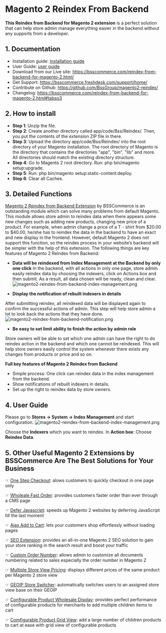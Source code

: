 # Magento 2 Reindex From Backend 

**This Reindex from Backend for Magento 2 extension** is a perfect solution that can help store admin manage everything easier in the backend without any supports from a developer.

## 1. Documentation

- Installation guide: [installation guide](https://bsscommerce.com/media/attachments/115_58be9812cb481_Installation_Guide-Reindex_from_Backend_for_Magento_2_Extension.pdf)
- User Guide: [user guide](https://bsscommerce.com/media/attachments/115_58be980260b24_User_Guide-Reindex_from_Backend_for_Magento_2_Extension.pdf)
- Download from our Live site: https://bsscommerce.com/reindex-from-backend-for-magento-2.html/
- Get Support: https://bsscommerce.freshdesk.com/support/home/
- Contribute on Github: https://github.com/BssGroup/magento2-reindex/
- Changelog: https://bsscommerce.com/reindex-from-backend-for-magento-2.html#tabso3 

## 2. How to install

- **Step 1**: Unzip the file.
- **Step 2**: Create another directory called app/code/Bss/Reindex/. Then, you put the contents of the extension ZIP file in there.
- **Step 3**: Upload the directory app/code/Bss/Reindex/ into the root directory of your Magento installation. The root directory of Magento is the directory that contains the directories "app", "bin", "lib" and more. All directories should match the existing directory structure.
- **Step 4**: Go to Magento 2 root directory. Run: php bin/magento setup:upgrade.
- **Step 5**: Run: php bin/magento setup:static-content:deploy.
- **Step 6**: Clear all Caches.

## 3. Detailed Functions

[Magento 2 Reindex from Backend Extension](https://bsscommerce.com/reindex-from-backend-for-magento-2.html) by BSSCommerce is an outstanding module which can solve many problems from default Magento. This module allows store admin to reindex data when there appears some new changes such as adding new products, changing new price of a product. For example, when admin change a price of a T - shirt from $20.00 to $40.00, he/she has to reindex the data in the backend to have an exact and new display in the frontend. However, default Magento 2 does not support this function, so the reindex process in your website’s backend will be simpler with the help of this extension. The following things are key features of Magento 2 Reindex from Backend: 

- **Data will be reindexed from Index Management at the Backend by only one click**
In the backend, with all actions in only one page, store admin easily reindex data by choosing the indexers, click on Actions box and then submit. As a result, all data chosen will be ready, clean and clear.
![magento2-reindex-from-backend-index-management.png](https://bsscommerce.com/media/wysiwyg/infortis/screenshot/magento2-reindex-from-backend-index-management.png)

- **Display the notification of rebuilt indexers in details**

After submitting reindex, all reindexed data will be displayed again to confirm the successful actions of admin. This step will help store admin a lot to look back the actions that they have done.
![magento2-reindex-from-backend-notification.png](https://bsscommerce.com/media/wysiwyg/infortis/screenshot/magento2-reindex-from-backend-notification.png)

- **Be easy to set limit ability to finish the action by admin role**

Store owners will be able to set which one admin can have the right to do reindex action in the backend and which one cannot be reindexed. This will help store owners easily control the system whenever there exists any changes from products or price and so on. 

**Full key features of Magento 2 Reindex from Backend**
- Simple process: One click can reindex data in the index management from the backend.
- Show notifications of rebuilt indexers in details.
- Set up the right to reindex data by store owners. 

## 4. User Guide

Please go to **Stores →  System →  Index Management** and start configuration.
![magento2-reindex-from-backend-index-management.png](https://bsscommerce.com/media/wysiwyg/infortis/screenshot/magento2-reindex-from-backend-index-management.png)

Choose the **Indexers** which you want to reindex. 
In **Action box**: Choose **Reindex Data**. 

## 5. Other Useful Magento 2 Extensions by BSSCommerce Are The Best Solutions for Your Business


☞ [One Step Checkout](https://bsscommerce.com/magento-2-one-step-checkout.html): alows customers to quickly checkout in one page only 

☞ [Wholeale Fast Order](https://bsscommerce.com/magento-2-wholesale-fast-order.html): provides customers faster order than ever through a CMS page

☞ [Defer Javascript](https://bsscommerce.com/magento-defer-javascript-extension-for-magento-2.html): speeds up Magento 2 websites by deferring JavaScript till the last moment

☞ [Ajax Add to Cart](https://bsscommerce.com/magento-2-ajax-add-to-cart.html): lets your customers shop effortlessly without loading pages

☞ [SEO Extension](https://bsscommerce.com/magento-2-seo-extension.html): provides an all-in-one Magento 2 SEO solution to gain your store ranking in the search result and boost your traffic

☞ [Custom Order Number](https://bsscommerce.com/magento-2-custom-order-number-extension.html): allows admin to customize all documents numbering related to sales especially the order number in Magento 2

☞ [Multiple Store View Pricing](https://bsscommerce.com/magento-multiple-store-view-pricing-for-magento-2.html): displays different prices of the same product per Magento 2 store view

☞ [GEOIP Store Switcher](https://bsscommerce.com/geoip-auto-switch-store-for-magento-2.html): automatically switches users to an assigned store view base on their GEOIP

☞ [Configurable Product Wholesale Display](https://bsscommerce.com/configurable-product-wholesale-display-for-magento-2.html/): provides perfect performance of configurable products for merchants to add multiple children items to cart

☞ [Comfigurable Product Grid View](https://bsscommerce.com/magento-configurable-product-grid-table-view-for-magento-2.html): add a large number of children products to cart at ease with grid view of configurable products
